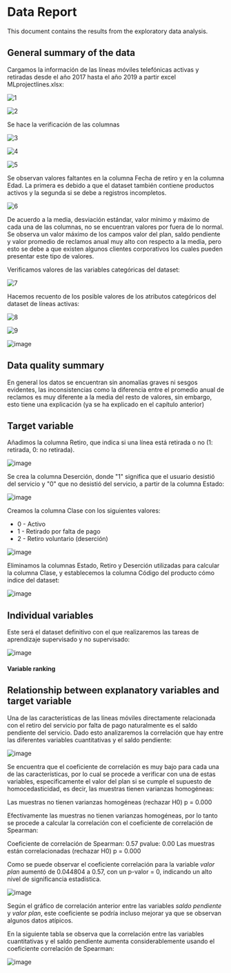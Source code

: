 # Data Report

This document contains the results from the exploratory data analysis.

## General summary of the data 

Cargamos la información de las líneas móviles telefónicas activas y retiradas desde el año 2017 hasta el año 2019 a partir excel MLprojectlines.xlsx:

![1](https://user-images.githubusercontent.com/66392216/171025376-1555b59f-97da-4a49-9b4c-00d1182970b9.JPG)

![2](https://user-images.githubusercontent.com/66392216/171025523-68ad5aa9-3846-419e-918f-0d68d5908bec.JPG)

Se hace la verificación de las columnas 

![3](https://user-images.githubusercontent.com/66392216/171025833-6eaba477-58c7-4946-81de-56504aa78d7b.JPG)

![4](https://user-images.githubusercontent.com/66392216/171026323-c38faba0-ea0c-4a81-95e4-c341a54953ba.JPG)

![5](https://user-images.githubusercontent.com/66392216/171026501-0c24a0bb-d976-48f0-bba2-7e76e1d977df.JPG)

Se observan valores faltantes en la columna Fecha de retiro y en la columna Edad. La primera es debido a que el dataset también contiene productos activos y la segunda si se debe a registros incompletos.

![6](https://user-images.githubusercontent.com/66392216/171026689-31bc6edb-046d-4997-8573-1e9006217384.JPG)

De acuerdo a la media, desviación estándar, valor mínimo y máximo de cada una de las columnas, no se encuentran valores por fuera de lo normal. Se observa un valor máximo de los campos valor del plan, saldo pendiente y valor promedio de reclamos anual muy alto con respecto a la media, pero esto se debe a que existen algunos clientes corporativos los cuales pueden presentar este tipo de valores.

Verificamos valores de las variables categóricas del dataset:

![7](https://user-images.githubusercontent.com/66392216/171026873-92c750f9-8a9d-4ffb-b7e9-02ace93d3294.JPG)


Hacemos recuento de los posible valores de los atributos categóricos del dataset de líneas activas:

![8](https://user-images.githubusercontent.com/66392216/171027079-9e3a2dc6-1c57-4ace-a404-b2b26ecbabd9.JPG)

![9](https://user-images.githubusercontent.com/66392216/171027183-251d9266-5e72-42d6-bada-4496afa89a80.JPG)

![image](https://user-images.githubusercontent.com/66392216/171027253-93280659-e04f-4f04-a045-a1f0a4c400c4.png)

## Data quality summary

En general los datos se encuentran sin anomalías graves ni sesgos evidentes, las inconsistencias como la diferencia entre el promedio anual de reclamos es muy diferente a la media del resto de valores, sin  embargo, esto tiene una explicación (ya se ha explicado en el capítulo anterior)

## Target variable

Añadimos la columna Retiro, que indica si una línea está retirada o no (1: retirada, 0: no retirada).

![image](https://user-images.githubusercontent.com/66392216/171029311-1930731a-61fd-4280-9972-3870564b6515.png)

Se crea la columna Deserción, donde "1" significa que el usuario desistió del servicio y "0" que no desistió del servicio, a partir de la columna Estado:

![image](https://user-images.githubusercontent.com/66392216/171030653-8aec5f0b-8fb4-42e9-81e4-552902db19c6.png)

Creamos la columna Clase con los siguientes valores:

* 0 - Activo
* 1 - Retirado por falta de pago
* 2 - Retiro voluntario (deserción)

![image](https://user-images.githubusercontent.com/66392216/171030736-4e9d02cf-f8de-40e3-8fa1-fdfb5aea705a.png)

Eliminamos la columnas Estado, Retiro y Deserción utilizadas para calcular la columna Clase, y  establecemos la columna Código del producto cómo indice del dataset:

![image](https://user-images.githubusercontent.com/66392216/171030823-b5fcf5a5-13c8-4853-9424-5d5009cae7d5.png)


## Individual variables

Este será el dataset definitivo con el que realizaremos las tareas de aprendizaje supervisado y no supervisado:

![image](https://user-images.githubusercontent.com/66392216/171030990-b3680786-610d-4510-87fb-14ce8572a6ee.png)


#### Variable ranking




## Relationship between explanatory variables and target variable

Una de las características de las líneas móviles directamente relacionada con el retiro del servicio por falta de pago naturalmente es el saldo pendiente del servicio. Dado esto analizaremos la correlación que hay entre las diferentes variables cuantitativas y el saldo pendiente:

![image](https://user-images.githubusercontent.com/66392216/171045179-56ec598b-9810-495b-af3f-c0d10d612440.png)

Se encuentra que el coeficiente de correlación es muy bajo para cada una de las características, por lo cual se procede a verificar con una de estas variables, especificamente el valor del plan si se cumple el supuesto de homocedasticidad, es decir, las muestras tienen varianzas homogéneas:

Las muestras no tienen varianzas homogéneas (rechazar H0) p = 0.000

Efectivamente las muestras no tienen varianzas homogéneas, por lo tanto se procede a calcular la correlación con el coeficiente de correlación de Spearman:

Coeficiente de correlación de Spearman: 0.57
pvalue: 0.00
Las muestras están correlacionadas (rechazar H0) p = 0.000

Como se puede observar el coeficiente correlación para la variable *valor plan* aumentó de 0.044804 a 0.57, con un p-valor = 0, indicando un alto nivel de significancia estadística.

![image](https://user-images.githubusercontent.com/66392216/171045323-486bf569-d8e9-4f9a-8020-5e531a9baa66.png)

Según el gráfico de correlación anterior entre las variables *saldo pendiente* y *valor plan*, este coeficiente se podría incluso mejorar ya que se observan algunos datos atípicos.

En la siguiente tabla se observa que la correlación entre las variables cuantitativas y el saldo pendiente aumenta considerablemente usando el coeficiente correlación de Spearman:

![image](https://user-images.githubusercontent.com/66392216/171045381-b9f6c8a6-ff8a-4511-abc2-189c6c0fb14d.png)